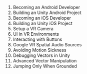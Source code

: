 1. Becoming an Android Developer
1. Building an Unity Android Project
1. Becoming an iOS Developer
1. Building an Unity iOS Project
1. Setup a VR Camera
1. UI in VR Environments
1. Interacting with Buttons
1. Google VR Spatial Audio Sources
1. Avoiding Motion Sickness
1. Debugging Vectors in Unity
1. Advanced Vector Manipulation
1. Jumping Only When Grounded
